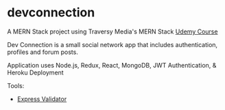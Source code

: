 # devconnection

A MERN Stack project using Traversy Media's MERN Stack [Udemy Course](https://www.udemy.com/course/mern-stack-front-to-back/)

Dev Connection is a small social network app that includes authentication, profiles and forum posts.

Application uses Node.js, Redux, React, MongoDB, JWT Authentication, & Heroku Deployment

Tools:
* [Express Validator](https://express-validator.github.io/docs/)

